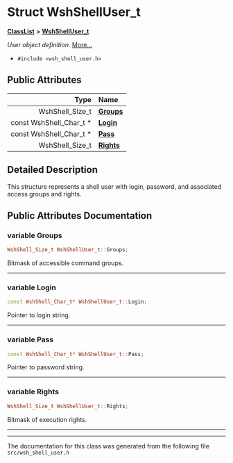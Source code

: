 

# Struct WshShellUser\_t



[**ClassList**](annotated.md) **>** [**WshShellUser\_t**](structWshShellUser__t.md)



_User object definition._ [More...](#detailed-description)

* `#include <wsh_shell_user.h>`





















## Public Attributes

| Type | Name |
| ---: | :--- |
|  WshShell\_Size\_t | [**Groups**](#variable-groups)  <br> |
|  const WshShell\_Char\_t \* | [**Login**](#variable-login)  <br> |
|  const WshShell\_Char\_t \* | [**Pass**](#variable-pass)  <br> |
|  WshShell\_Size\_t | [**Rights**](#variable-rights)  <br> |












































## Detailed Description


This structure represents a shell user with login, password, and associated access groups and rights. 


    
## Public Attributes Documentation




### variable Groups 

```C++
WshShell_Size_t WshShellUser_t::Groups;
```



Bitmask of accessible command groups. 


        

<hr>



### variable Login 

```C++
const WshShell_Char_t* WshShellUser_t::Login;
```



Pointer to login string. 


        

<hr>



### variable Pass 

```C++
const WshShell_Char_t* WshShellUser_t::Pass;
```



Pointer to password string. 


        

<hr>



### variable Rights 

```C++
WshShell_Size_t WshShellUser_t::Rights;
```



Bitmask of execution rights. 


        

<hr>

------------------------------
The documentation for this class was generated from the following file `src/wsh_shell_user.h`

